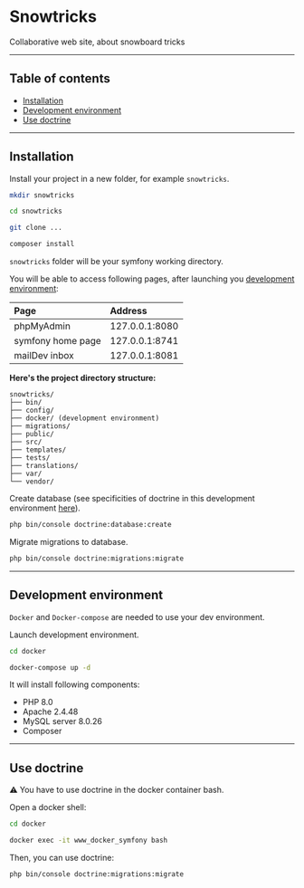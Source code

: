 # Snowtricks

Collaborative web site, about snowboard tricks

* * *

## Table of contents

-   [Installation](#installation)
-   [Development environment](#development-environment)
-   [Use doctrine](#use-doctrine)

* * *

## Installation

Install your project in a new folder, for example `snowtricks`.

```bash
mkdir snowtricks

cd snowtricks

git clone ...

composer install
```

`snowtricks` folder will be your symfony working directory.

You will be able to access following pages, after launching you [development environment](#development-environment):

| Page              | Address        |
| :---------------- | :------------- |
| phpMyAdmin        | 127.0.0.1:8080 |
| symfony home page | 127.0.0.1:8741 |
| mailDev inbox     | 127.0.0.1:8081 |

**Here's the project directory structure:**

    snowtricks/
    ├── bin/
    ├── config/
    ├── docker/ (development environment)
    ├── migrations/
    ├── public/
    ├── src/
    ├── templates/
    ├── tests/
    ├── translations/
    ├── var/
    └── vendor/

Create database (see specificities of doctrine in this development environment [here](#use-doctrine)).

```bash
php bin/console doctrine:database:create
```

Migrate migrations to database.

```bash
php bin/console doctrine:migrations:migrate
```

* * *

## Development environment

`Docker` and `Docker-compose` are needed to use your dev environment.

Launch development environment.

```bash
cd docker

docker-compose up -d
```

It will install following components:

-   PHP 8.0
-   Apache 2.4.48
-   MySQL server 8.0.26
-   Composer

* * *

## Use doctrine

:warning: You have to use doctrine in the docker container bash.

Open a docker shell:

```bash
cd docker

docker exec -it www_docker_symfony bash
```

Then, you can use doctrine:

```bash
php bin/console doctrine:migrations:migrate
```
